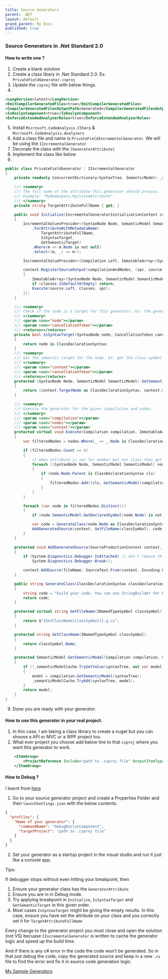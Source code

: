 ```yaml
---
title: Source Generators
parent: .NET
layout: default
grand_parent: My Docs
published: true
---
```


### Source Generators in .Net Standard 2.0

#### How to write one ? 

1. Create a blank solution 
2. Create a class libary in .Net Standard 2.0. Ex: `PrivateFieldGenerator.csproj`
3. Update the `csproj` file with below things.     
4. 
```xml
<LangVersion>latest</LangVersion>
<EmitCompilerGeneratedFiles>true</EmitCompilerGeneratedFiles>
<CompilerGeneratedFilesOutputPath>Generated</CompilerGeneratedFilesOutputPath>
<IsRoslynComponent>true</IsRoslynComponent>
<EnforceExtendedAnalyzerRules>true</EnforceExtendedAnalyzerRules>
```    

5. Install `Microsoft.CodeAnalysis.CSharp` & `Microsoft.CodeAnalysis.Analyzers`
6. Add a class file and name is `PrivateFieldIncrementalGenerator`. We will be using the `IIncrementalGenerator`
7. Decorate the class with the `[GeneratorAttribute]`
8. Implement the class like below      
9. 
```c#
public class PrivateFieldGenerator : IIncrementalGenerator
{
    private readonly ConcurrentDictionary<SyntaxTree, SemanticModel> _semanticModelCache = new();

    /// <summary>
    /// The full name of the attribute this generator should process.
    /// Example: "MyNamespace.MyCustomAttribute"
    /// </summary>
    private string TargetAttributeFullName { get; }

    public void Initialize(IncrementalGeneratorInitializationContext context)
    {
        IncrementalValuesProvider<(SyntaxNode Node, SemanticModel SemanticModel)> syntaxProvider = context.SyntaxProvider
            .ForAttributeWithMetadataName(
                TargetAttributeFullName,
                IsSyntaxTarget,
                GetSemanticTarget)
            .Where(m => m.Node is not null)
            .Select((m, _) => m!);

        IncrementalValueProvider<(Compilation Left, ImmutableArray<(SyntaxNode Node, SemanticModel SemanticModel)> Right)> compilationAndNodes = context.CompilationProvider.Combine(syntaxProvider.Collect());

        context.RegisterSourceOutput(compilationAndNodes, (spc, source) =>
        {
            ImmutableArray<(SyntaxNode Node, SemanticModel SemanticModel)> classes = [.. source.Right.Distinct()];
            if (classes.IsDefaultOrEmpty) return;
            Execute(source.Left, classes, spc);
        });
    }

    /// <summary>
    /// Check if the node is a target for this generator. Ex: the generator should handle nodes that are classes only with a specific attribute.
    /// </summary>
    /// <param name="node"></param>
    /// <param name="cancellationToken"></param>
    /// <returns></returns>
    private bool IsSyntaxTarget(SyntaxNode node, CancellationToken cancellationToken)
    {
        return node is ClassDeclarationSyntax;
    }
    /// <summary>
    /// Get the semantic target for the node. Ex: get the class symbol for a class node.
    /// </summary>
    /// <param name="context"></param>
    /// <param name="cancellationToken"></param>
    /// <returns></returns>
    protected (SyntaxNode Node, SemanticModel SemanticModel) GetSemanticTarget(GeneratorAttributeSyntaxContext context, CancellationToken cancellationToken)
    {
        return (context.TargetNode as ClassDeclarationSyntax, context.SemanticModel);
    }

    /// <summary>
    /// Execute the generator for the given compilation and nodes.
    /// </summary>
    /// <param name="compilation"></param>
    /// <param name="nodes"></param>
    /// <param name="context"></param>
    protected virtual void Execute(Compilation compilation, ImmutableArray<(SyntaxNode Node, SemanticModel SemanticModel)> nodes, SourceProductionContext context)
    {
        var filteredNodes = nodes.Where(_ => _.Node is ClassDeclarationSyntax).ToList();

        if (filteredNodes.Count == 0)
        {
            // when attribute is set for member but not class then get the class.
            foreach ((SyntaxNode Node, SemanticModel SemanticModel) node in filteredNodes)
            {
                if (node.Node.Parent is ClassDeclarationSyntax cls)
                {
                    filteredNodes.Add((cls, GetSemanticModel(compilation, cls.SyntaxTree)));
                }
            }
        }

        foreach (var node in filteredNodes.Distinct())
        {
            if (node.SemanticModel.GetDeclaredSymbol(node.Node) is not INamedTypeSymbol classSymbol) continue;

            var code = GenerateClass(node.Node as ClassDeclarationSyntax, node.SemanticModel, classSymbol, nodes);
            AddGeneratedSource(context, GetFileName(classSymbol), code);
        }
    }

    protected void AddGeneratedSource(SourceProductionContext context, string fileName, string content)
    {
        if (System.Diagnostics.Debugger.IsAttached) // don't remove this. it's for debugging purposes.
            System.Diagnostics.Debugger.Break();

        context.AddSource(fileName, SourceText.From(content, Encoding.UTF8));
    }

    public string GenerateClass(ClassDeclarationSyntax classDeclarationSyntax, SemanticModel semanticModel, INamedTypeSymbol classSymbol, ImmutableArray<(SyntaxNode Node, SemanticModel SemanticModel)> matchedNodes)
    {
        string code = "build your code. You can use StringBuilder for better performance";
        return code;
    }

    protected virtual string GetFileName(INamedTypeSymbol classSymbol)
    {
        return $"{GetClassName(classSymbol)}.g.cs";
    }

    protected string GetClassName(INamedTypeSymbol classSymbol)
    {
        return classSymbol.Name;
    }

    protected SemanticModel GetSemanticModel(Compilation compilation, SyntaxTree syntaxTree)
    {
        if (!_semanticModelCache.TryGetValue(syntaxTree, out var model))
        {
            model = compilation.GetSemanticModel(syntaxTree);
            _semanticModelCache.TryAdd(syntaxTree, model);
        }
        return model;
    }
}
```
9. Done you are ready with your generator. 

#### How to use this generator in your real project. 

1. In this case, I am taking a class library to create a nuget but you can shoose a API or MVC or a WPF project too. 
2. What ever project you choose add below line to that `csproj` where you want this generator to work. 

```xml
    <ItemGroup>
        <ProjectReference Include="path to .csproj file" OutputItemType="Analyzer" ReferenceOutputAssembly="false" />
    </ItemGroup>
```


#### How to Debug ? 

I learnt from [here](https://github.com/JoanComasFdz/dotnet-how-to-debug-source-generator-vs2022)

1. Go to your source generator project and create a Properties Folder and then `launchSettings.json` with the below contents. 
```json
{
  "profiles": {
    "Name of your generator": {
      "commandName": "DebugRoslynComponent",
      "targetProject": "path to .csproj file"
    }
  }
}
```
2. Set your generator as a startup project in the visual studio and run it just like a console app. 

Tips:

If debugger stops without even hitting your breakpoint, then 
1. Ensure your generator class has the `GeneratorAttribute`
2. Ensure you are in in Debug mode. 
3. Try applying breakpoint in `Initialize`, `IsSyntaxTarget` and `GetSemanticTarget` in this given order. 
4. Most cases `IsSyntaxTarget` might be giving the empty results. In this case, ensure you have set the attribute on your class and you correctly set it for `TargetAttributeFullName`

Every change to the generator project you must close and open the solution (not VS) becuase `IIncrementalGenerator` is written to cache the generator logic and speed up the build time. 

And if there is any c# error in the code the code won't be generated. So in that just debug the code, copy the generated source and keep in a new `.cs` file to find the error and fix it in source code generation logic. 


[My Sample Generators](https://github.com/DotNetExtended/Default)